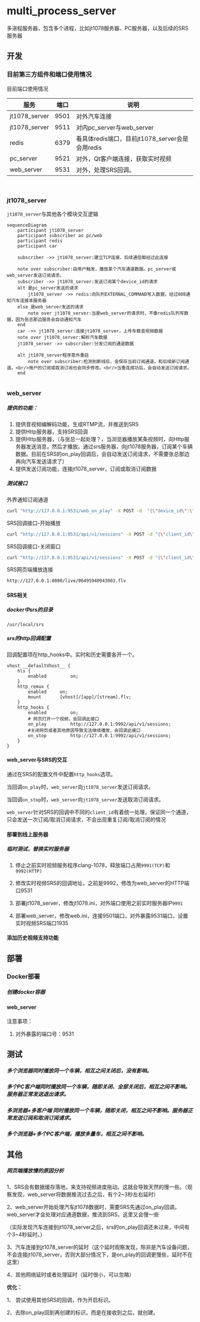 # multi_process_server
多进程服务器，包含多个进程，比如jt1078服务器、PC服务器，以及后续的SRS服务器

## 开发

### 目前第三方组件和端口使用情况

目前端口使用情况

| 服务          | 端口 | 说明                                            |
| ------------- | ---- | ----------------------------------------------- |
| jt1078_server | 9501 | 对外汽车连接                                    |
| jt1078_server | 9511 | 对内pc_server与web_server                       |
| redis         | 6379 | 看具体redis端口，目前jt1078_server会是会用redis |
| pc_server     | 9521 | 对外，Qt客户端连接，获取实时视频                |
| web_server    | 9531 | 对外，处理SRS回调。                             |

​	

### jt1078_server

`jt1078_server`与其他各个模块交互逻辑

```mermaid
sequenceDiagram
	participant jt1078_server
	participant subscriber as pc/web
	participant redis
	participant car
	
	subscriber ->> jt1078_server:建立TCP连接，后续通信都经过此连接
	
	note over subscriber:由用户触发，播放某个汽车通道数据。pc_server或web_server发送订阅请求。
	subscriber ->> jt1078_server:发送订阅某个device_id的请求
	alt 是pc_server发送的请求
		jt1078_server ->> redis:向队列EXTERNAL_COMMAND写入数据，经过808通知汽车连接本服务器
	else 是web_server发送的请求
		note over jt1078_server:当是web_server的请求时，不像redis队列写数据，因为张总那边服务会自动通知汽车
	end
	car ->> jt1078_server:连接jt1078_server，上传车载音视频数据
	note over jt1078_server:解析汽车数据
	jt1078_server ->> subscriber:分发订阅的通道数据
	
	alt jt1078_server程序意外重启
		note over subscriber:检测到断线后，会保存当前订阅通道，和后续新订阅通道。<br/>用户的订阅或取消订阅也会同步修改。<br/>当重连成功后，会自动发送订阅请求。
	end
	
```



### web_server

##### 提供的功能：

1. 提供音视频编解码功能，生成RTMP流，并推送到SRS
2. 提供Http服务器，支持SRS回调
3. 提供Http服务器，（与张总一起处理？，当浏览器播放某条视频时，向Http服务器发送消息，然后才播放。通过srs服务器，向jt1078服务器，订阅某个车辆数据。目前在SRS的on_play回调后，会自动发送订阅请求，不需要张总那边再向汽车发送请求了）
4. 提供发送订阅功能，连接jt1078_server，订阅或取消订阅数据

##### 测试接口

外界通知订阅通道

```bash
curl "http://127.0.0.1:9531/web_on_play" -X POST -d  "{\"device_id\":\"06495940943803\"}"
```

SRS回调接口-开始播放

```bash
curl "http://127.0.0.1:9531/api/v1/sessions" -X POST -d "{\"client_id\":\"dsfsdfsafd\",\"stream\":\"06495940943803\",\"action\":\"on_play\"}"
```

SRS回调接口-关闭窗口

```bash
curl "http://127.0.0.1:9531/api/v1/sessions" -X POST -d "{\"client_id\":\"dsfsdfsafd\",\"stream\":\"06495940943803\",\"action\":\"on_stop\"}"
```

SRS网页端播放连接

```bash
http://127.0.0.1:8080/live/06495940943803.flv
```



#### SRS相关

##### docker中srs的目录

```
/usr/local/srs
```

##### srs的http回调配置

回调配置项在http_hooks中。实时和历史需要各开一个。

```
vhost __defaultVhost__ {
    hls {
        enabled         on;
    }
    http_remux {
        enabled     on;
        mount       [vhost]/[app]/[stream].flv;
    }
    http_hooks {
    	enabled         on;
    	# 网页打开一个视频，会回调此接口
 		on_play			http://127.0.0.1:9992/api/v1/sessions;
        #关闭网页或者其他原因导致无法继续播放，会回调此接口
        on_stop			http://127.0.0.1:9992/api/v1/sessions;
    }
}

```

#### web_server与SRS的交互

通过在SRS的配置文件中配置`http_hooks`选项。

当回调`on_play`时，`web_server`向`jt1078_server`发送订阅请求。

当回调`on_stop`时，`web_server`向`jt1078_server`发送取消订阅请求。

`web_server`针对SRS的回调中不同的`client_id`有着统一处理，保证同一个通道，只会发送一次订阅/取消订阅请求，不会出现重复订阅/取消订阅的情况



#### 部署到线上服务器

##### 临时测试，替换实时服务器

1. 停止之前实时视频服务程序clang-1078，释放端口占用`9991(TCP)`和`9992(HTTP)`

2. 修改实时视频SRS的回调地址，之前是9992，修改为web_server的HTTP端口9531

3. 部署jt1078_server，修改jt1078.ini，对外端口使用之前实时服务器IP`9991`

4. 部署web_server，修改web.ini，连接9501端口，对外暴露9531端口，设置实时视频SRS端口1935

   



#### 添加历史视频支持功能



## 部署

### Docker部署

##### 创建docker容器



#### web_server

注意事项：

1. 对外暴露的端口号：9531



## 测试

##### 多个浏览器同时播放同一个车辆，相互之间关闭后，没有影响。

##### 多个PC客户端同时播放同一个车辆，随即关闭、全部关闭后，相互之间不影响。服务器正常发送退出请求。

##### 多浏览器+多客户端 同时播放同一个车辆，随即关闭，相互之间不影响。服务器正常发送订阅和取消订阅请求。

##### 多个浏览器+多个PC客户端，播放多量车，相互之间不影响。



## 其他

##### 网页端播放慢的原因分析

1、SRS会有数据缓存落地，来支持视频进度拖动。这就会导致天然的慢一些。（观察发现，web_server将数据推流过去之后，有个2~3秒左右延时）

2、web_server开始处理汽车jt1078数据时，需要SRS先通过on_play回调，web_server才会处理对应通道数据，推流到SRS，这里又会慢一些

​		（实际发现汽车连接到jt1078_server之后，srs的on_play回调还未过来，中间有个3~4秒延时。）

3、汽车连接到jt1078_server的延时（这个延时观察发现，除非是汽车设备问题，不会连接jt1078_server，否则大部分情况下，是on_play的回调更慢些，延时不在这里）

4、其他网络延时或者处理延时（延时很小，可以忽略）

**优化：**

1、 尝试使用其他SRS的回调，作为开启标识。

2、去除on_play回到再创建的标识。而是在接收到之后，就创建。

